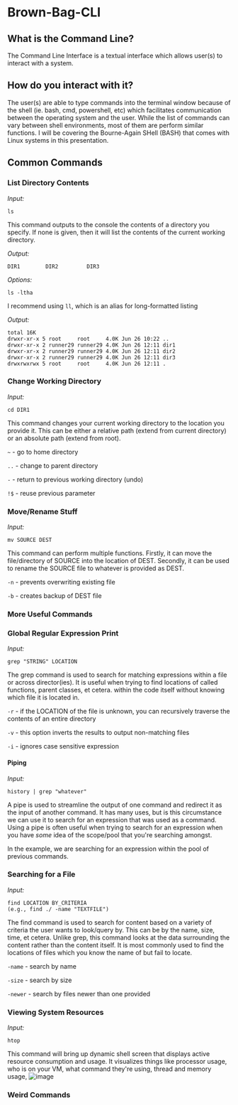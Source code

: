 # Brown-Bag-CLI

## What is the Command Line?
The Command Line Interface is a textual interface which allows user(s) to interact with a system.

## How do you interact with it?
The user(s) are able to type commands into the terminal window because of the shell (ie. bash, cmd, powershell, etc) which facilitates communication between the operating system and the user.  While the list of commands can vary between shell environments, most of them are perform similar functions.  I will be covering the Bourne-Again SHell (BASH) that comes with Linux systems in this presentation.

## Common Commands

### List Directory Contents
*Input:*
```
ls
```
This command outputs to the console the contents of a directory you specify.  If none is given, then it will list the contents of the current working directory. 

*Output:*
```
DIR1        DIR2         DIR3
```
*Options:*
```
ls -ltha 
```
I recommend using ```ll```, which is an alias for long-formatted listing

*Output:*
```
total 16K
drwxr-xr-x 5 root     root     4.0K Jun 26 10:22 ..
drwxr-xr-x 2 runner29 runner29 4.0K Jun 26 12:11 dir1
drwxr-xr-x 2 runner29 runner29 4.0K Jun 26 12:11 dir2
drwxr-xr-x 2 runner29 runner29 4.0K Jun 26 12:11 dir3
drwxrwxrwx 5 root     root     4.0K Jun 26 12:11 .
```

### Change Working Directory
*Input:*
```
cd DIR1
```
This command changes your current working directory to the location you provide it.  This can be either a relative path (extend from current directory) or an absolute path (extend from root).

```~``` - go to home directory

```..``` - change to parent directory

```-``` - return to previous working directory (undo)

```!$``` - reuse previous parameter

### Move/Rename Stuff
*Input:*
```
mv SOURCE DEST
```
This command can perform multiple functions.  Firstly, it can move the file/directory of SOURCE into the location of DEST.  Secondly, it can be used to rename the SOURCE file to whatever is provided as DEST.

```-n``` - prevents overwriting existing file

```-b``` - creates backup of DEST file

### More Useful Commands
### Global Regular Expression Print
*Input:*
```
grep "STRING" LOCATION
```

The grep command is used to search for matching expressions within a file or across director(ies).  It is useful when trying to find locations of called functions, parent classes, et cetera. within the code itself without knowing which file it is located in.

```-r``` - if the LOCATION of the file is unknown, you can recursively traverse the contents of an entire directory 

```-v``` - this option inverts the results to output non-matching files 

```-i``` - ignores case sensitive expression

#### Piping
*Input:*
```
history | grep "whatever"
```

A pipe is used to streamline the output of one command and redirect it as the input of another command.  It has many uses, but is this circumstance we can use it to search for an expression that was used as a command. 
 Using a pipe is often useful when trying to search for an expression when you have *some* idea of the scope/pool that you're searching amongst.  

In the example, we are searching for an expression within the pool of previous commands.

### Searching for a File
*Input:*
```
find LOCATION BY_CRITERIA
(e.g., find ./ -name "TEXTFILE")
```

The find command is used to search for content based on a variety of criteria the user wants to look/query by.  This can be by the name, size, time, et cetera.  Unlike grep, this command looks at the data surrounding the content rather than the content itself.  It is most commonly used to find the locations of files which you know the name of but fail to locate.  

```-name``` - search by name

```-size``` - search by size

```-newer``` - search by files newer than one provided

### Viewing System Resources
*Input:*
```
htop
```

This command will bring up dynamic shell screen that displays active resource consumption and usage.  It visualizes things like processor usage, who is on your VM, what command they're using, thread and memory usage, 
![image](https://github.com/RocketSandwich/Brown-Bag-CLI/assets/93087022/d9c3ae27-32ea-4b4b-938b-92d50f36647f)


### Weird Commands

